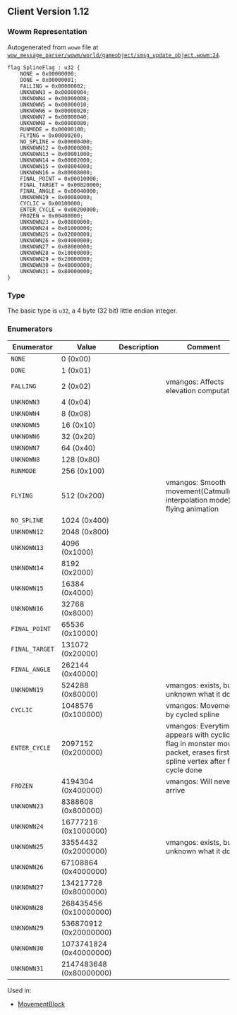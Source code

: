 ## Client Version 1.12

### Wowm Representation

Autogenerated from `wowm` file at [`wow_message_parser/wowm/world/gameobject/smsg_update_object.wowm:24`](https://github.com/gtker/wow_messages/tree/main/wow_message_parser/wowm/world/gameobject/smsg_update_object.wowm#L24).

```rust,ignore
flag SplineFlag : u32 {
    NONE = 0x00000000;
    DONE = 0x00000001;
    FALLING = 0x00000002;
    UNKNOWN3 = 0x00000004;
    UNKNOWN4 = 0x00000008;
    UNKNOWN5 = 0x00000010;
    UNKNOWN6 = 0x00000020;
    UNKNOWN7 = 0x00000040;
    UNKNOWN8 = 0x00000080;
    RUNMODE = 0x00000100;
    FLYING = 0x00000200;
    NO_SPLINE = 0x00000400;
    UNKNOWN12 = 0x00000800;
    UNKNOWN13 = 0x00001000;
    UNKNOWN14 = 0x00002000;
    UNKNOWN15 = 0x00004000;
    UNKNOWN16 = 0x00008000;
    FINAL_POINT = 0x00010000;
    FINAL_TARGET = 0x00020000;
    FINAL_ANGLE = 0x00040000;
    UNKNOWN19 = 0x00080000;
    CYCLIC = 0x00100000;
    ENTER_CYCLE = 0x00200000;
    FROZEN = 0x00400000;
    UNKNOWN23 = 0x00800000;
    UNKNOWN24 = 0x01000000;
    UNKNOWN25 = 0x02000000;
    UNKNOWN26 = 0x04000000;
    UNKNOWN27 = 0x08000000;
    UNKNOWN28 = 0x10000000;
    UNKNOWN29 = 0x20000000;
    UNKNOWN30 = 0x40000000;
    UNKNOWN31 = 0x80000000;
}
```
### Type
The basic type is `u32`, a 4 byte (32 bit) little endian integer.
### Enumerators
| Enumerator | Value  | Description | Comment |
| --------- | -------- | ----------- | ------- |
| `NONE` | 0 (0x00) |  |  |
| `DONE` | 1 (0x01) |  |  |
| `FALLING` | 2 (0x02) |  | vmangos: Affects elevation computation |
| `UNKNOWN3` | 4 (0x04) |  |  |
| `UNKNOWN4` | 8 (0x08) |  |  |
| `UNKNOWN5` | 16 (0x10) |  |  |
| `UNKNOWN6` | 32 (0x20) |  |  |
| `UNKNOWN7` | 64 (0x40) |  |  |
| `UNKNOWN8` | 128 (0x80) |  |  |
| `RUNMODE` | 256 (0x100) |  |  |
| `FLYING` | 512 (0x200) |  | vmangos: Smooth movement(Catmullrom interpolation mode), flying animation |
| `NO_SPLINE` | 1024 (0x400) |  |  |
| `UNKNOWN12` | 2048 (0x800) |  |  |
| `UNKNOWN13` | 4096 (0x1000) |  |  |
| `UNKNOWN14` | 8192 (0x2000) |  |  |
| `UNKNOWN15` | 16384 (0x4000) |  |  |
| `UNKNOWN16` | 32768 (0x8000) |  |  |
| `FINAL_POINT` | 65536 (0x10000) |  |  |
| `FINAL_TARGET` | 131072 (0x20000) |  |  |
| `FINAL_ANGLE` | 262144 (0x40000) |  |  |
| `UNKNOWN19` | 524288 (0x80000) |  | vmangos: exists, but unknown what it does |
| `CYCLIC` | 1048576 (0x100000) |  | vmangos: Movement by cycled spline |
| `ENTER_CYCLE` | 2097152 (0x200000) |  | vmangos: Everytimes appears with cyclic flag in monster move packet, erases first spline vertex after first cycle done |
| `FROZEN` | 4194304 (0x400000) |  | vmangos: Will never arrive |
| `UNKNOWN23` | 8388608 (0x800000) |  |  |
| `UNKNOWN24` | 16777216 (0x1000000) |  |  |
| `UNKNOWN25` | 33554432 (0x2000000) |  | vmangos: exists, but unknown what it does |
| `UNKNOWN26` | 67108864 (0x4000000) |  |  |
| `UNKNOWN27` | 134217728 (0x8000000) |  |  |
| `UNKNOWN28` | 268435456 (0x10000000) |  |  |
| `UNKNOWN29` | 536870912 (0x20000000) |  |  |
| `UNKNOWN30` | 1073741824 (0x40000000) |  |  |
| `UNKNOWN31` | 2147483648 (0x80000000) |  |  |

Used in:
* [MovementBlock](movementblock.md)
